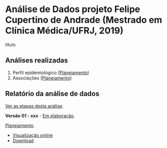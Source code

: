# Análise de Dados projeto Felipe Cupertino de Andrade (Mestrado em Clínica Médica/UFRJ, 2019)

título

## Análises realizadas

1. Perfil epidemiológico ([Planejamento][proj-desc])
2. Associações ([Planejamento][proj-assoc])
<!-- 3. zzz ([Planejamento][proj-zzz]) -->

[proj-desc]: https://github.com/philsf-biostat/analise_dados_FCA_2019/projects/2
[proj-assoc]: https://github.com/philsf-biostat/analise_dados_FCA_2019/projects/3
<!-- [proj-zzz]: https://github.com/philsf-biostat/analise_dados_FCA_2019/projects/zzz -->

## Relatório da análise de dados

[Ver as etapas desta análise][releases].

**Versão 01 - xxx** - [Em elaboração][milestone-prequal].

[Planejamento][v01-project].

- [Visualização online][reportviz-v01]
- [Download][docx-v01]

<!-- **Versão 02 - Defesa** - [Em elaboração][milestone-posqual]. -->

<!-- [Planejamento][v02-project]. -->

<!-- - [Visualização online][reportviz-v02] -->
<!-- - Download -->

[releases]: https://github.com/philsf-biostat/analise_dados_FCA_2019/releases/
[milestone-prequal]: https://github.com/philsf-biostat/analise_dados_FCA_2019/milestone/1
[reportviz-v01]: report/analise_dados_FCA_2019-v01.md
[docx-v01]: report/analise_dados_FCA_2019-v01.docx?raw=true
[v01-project]: https://github.com/philsf-biostat/analise_dados_FCA_2019/projects/1

<!-- [milestone-posqual]: https://github.com/philsf-biostat/analise_dados_FCA_2019/milestone/analise_dados_FCA_2019 -->
<!-- [reportviz-v02]: report/analise_dados_FCA_2019-v02.md -->
<!-- [docx-v02]: report/analise_dados_FCA_2019-v02.docx?raw=true -->
<!-- [v02-project]: https://github.com/philsf-biostat/analise_dados_FCA_2019/projects/xxx -->
